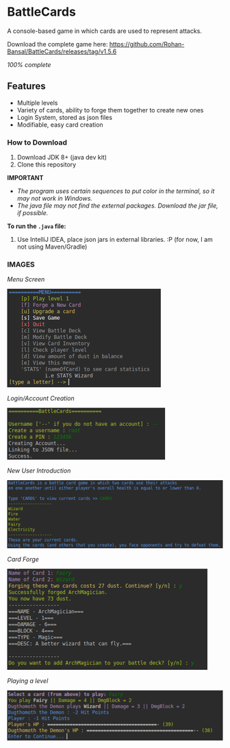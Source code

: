 # BattleCards
A console-based game in which cards are used to represent attacks.

Download the complete game here: https://github.com/Rohan-Bansal/BattleCards/releases/tag/v1.5.6

_100% complete_

## Features
- Multiple levels
- Variety of cards, ability to forge them together to create new ones
- Login System, stored as json files
- Modifiable, easy card creation

### How to Download

1. Download JDK 8+ (java dev kit)
2. Clone this repository

**IMPORTANT** 

- _The program uses certain sequences to put color in the terminal, so it may not work in Windows._
- _The java file may not find the external packages. Download the jar file, if possible._


**To run the `.java` file:**

1. Use IntelliJ IDEA, place json jars in external libraries. :P (for now, I am not using Maven/Gradle)


### IMAGES

_Menu Screen_

![Menu Screen](https://github.com/Rohan-Bansal/BattleCards/blob/master/images/GameMenu.png)

_Login/Account Creation_

![Login/Account Creation](https://github.com/Rohan-Bansal/BattleCards/blob/master/images/AccountCreation.png)

_New User Introduction_

![New User Introduction](https://github.com/Rohan-Bansal/BattleCards/blob/master/images/Introduction.png)

_Card Forge_

![Card Forge](https://github.com/Rohan-Bansal/BattleCards/blob/master/images/CardForge.png)

_Playing a level_

![level1](https://github.com/Rohan-Bansal/BattleCards/blob/master/images/PlayingALevel.png)
